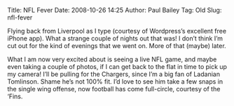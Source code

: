 Title: NFL Fever
Date: 2008-10-26 14:25
Author: Paul Bailey
Tag: Old
Slug: nfl-fever

Flying back from Liverpool as I type (courtesy of Wordpress’s excellent
free iPhone app). What a strange couple of nights out that was! I don’t
think I’m cut out for the kind of evenings that we went on. More of that
(maybe) later.

What I am now very excited about is seeing a live NFL game, and maybe
even taking a couple of photos, if I can get back to the flat in time to
pick up my camera! I’ll be pulling for the Chargers, since I’m a big fan
of Ladanian Tomlinson. Shame he’s not 100% fit. I’d love to see him take
a few snaps in the single wing offense, now football has come
full-circle, courtesy of the ‘Fins.
